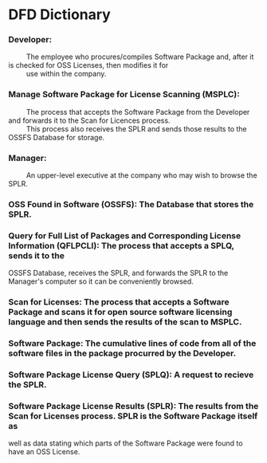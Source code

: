 # DFD Dictionary

### Developer: 
&emsp; &emsp; The employee who procures/compiles Software Package and, after it is checked for OSS Licenses, then modifies it for<br/>
&emsp; &emsp; use within the company.

### Manage Software Package for License Scanning (MSPLC): 
&emsp; &emsp; The process that accepts the Software Package from the Developer and forwards it to the Scan for Licences process. <br/> &emsp; &emsp; This process also receives the SPLR and sends those results to the OSSFS Database for storage.

### Manager: 
&emsp; &emsp; An upper-level executive at the company who may wish to browse the SPLR.

### OSS Found in Software (OSSFS): The Database that stores the SPLR.

### Query for Full List of Packages and Corresponding License Information (QFLPCLI): The process that accepts a SPLQ, sends it to the 
OSSFS Database, receives the SPLR, and forwards the SPLR to the Manager's computer so it can be conveniently browsed.

### Scan for Licenses: The process that accepts a Software Package and scans it for open source software licensing language and then sends the results of the scan to MSPLC.

### Software Package: The cumulative lines of code from all of the software files in the package procurred by the Developer.

### Software Package License Query (SPLQ): A request to recieve the SPLR.

### Software Package License Results (SPLR): The results from the Scan for Licenses process. SPLR is the Software Package itself as
well as data stating which parts of the Software Package were found to have an OSS License.

